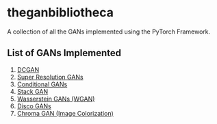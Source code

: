 # theganbibliotheca
A collection of all the GANs implemented using the PyTorch Framework.

## List of GANs Implemented
1.  <a href='https://arxiv.org/abs/1511.06434'>DCGAN</a> <br>
2.  <a href='https://arxiv.org/abs/1609.04802'>Super Resolution GANs </a> <br>
3.  <a href='https://arxiv.org/abs/1411.1784'>Conditional GANs </a> <br>
4.  <a href='https://arxiv.org/abs/1612.03242'>Stack GAN</a> <br>
5.  <a href='https://arxiv.org/pdf/1701.07875.pdf'>Wasserstein GANs (WGAN) </a> <br>
6.  <a href='https://arxiv.org/pdf/1703.05192.pdf'> Disco GANs</a> <br>
7.  <a href = 'https://arxiv.org/pdf/1907.09837.pdf'> Chroma GAN (Image Colorization) </a> <br>


